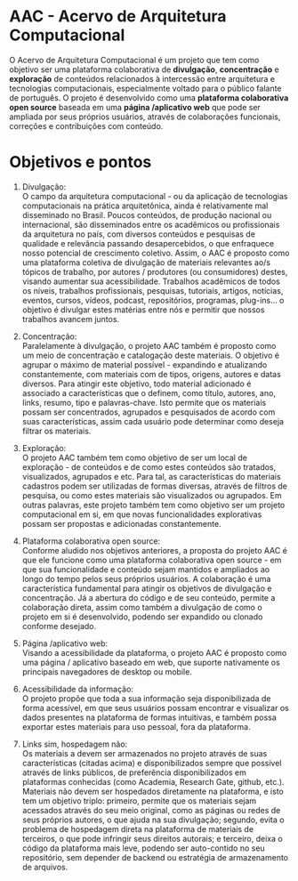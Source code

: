 # AAC - Acervo de Arquitetura Computacional

O Acervo de Arquitetura Computacional é um projeto que tem como objetivo ser uma plataforma colaborativa de **divulgação**, **concentração** e **exploração** de conteúdos relacionados à intercessão entre arquitetura e tecnologias computacionais, especialmente voltado para o público falante de português. O projeto é desenvolvido como uma **plataforma colaborativa open source** baseada em uma **página /aplicativo web** que pode ser ampliada por seus próprios usuários, através de colaborações funcionais, correções e contribuições com conteúdo.  

# Objetivos e pontos

1. Divulgação:  
O campo da arquitetura computacional - ou da aplicação de tecnologias computacionais na prática arquitetônica, ainda é relativamente mal disseminado no Brasil. Poucos conteúdos, de produção nacional ou internacional, são disseminados entre os acadêmicos ou profissionais da arquitetura no país, com diversos conteúdos e pesquisas de qualidade e relevância passando desapercebidos, o que enfraquece nosso potencial de crescimento coletivo.
Assim, o AAC é proposto como uma plataforma coletiva de divulgação de materiais relevantes ao/s tópicos de trabalho, por autores / produtores (ou consumidores) destes, visando aumentar sua acessibilidade. Trabalhos acadêmicos de todos os níveis,  trabalhos profissionais, pesquisas, tutoriais, artigos, notícias, eventos, cursos, vídeos, podcast, repositórios, programas, plug-ins... o objetivo é divulgar estes matérias entre nós e permitir que nossos trabalhos avancem juntos.

2. Concentração:  
Paralelamente à divulgação, o projeto AAC também é proposto como um meio de concentração e catalogação deste materiais. O objetivo é agrupar o máximo de material possível - expandindo e atualizando constantemente, com materiais com de tipos, origens, autores e datas diversos.
Para atingir este objetivo, todo material adicionado é associado a características que o definem, como título, autores, ano, links, resumo, tipo e palavras-chave. Isto permite que os materiais possam ser concentrados, agrupados e pesquisados de acordo com suas características, assim cada usuário pode determinar como deseja filtrar os materiais.

3. Exploração:  
O projeto AAC também tem como objetivo de ser um local de exploração - de conteúdos e de como estes conteúdos são tratados, visualizados, agrupados e etc. Para tal, as características do materiais cadastros podem ser utilizadas de formas diversas, através de filtros de pesquisa, ou como estes materiais são visualizados ou agrupados. Em outras palavras, este projeto também tem como objetivo ser um projeto computacional em si, em que novas funcionalidades explorativas possam ser propostas e adicionadas constantemente.

4. Plataforma colaborativa open source:  
Conforme aludido nos objetivos anteriores, a proposta do projeto AAC é que ele funcione como uma plataforma colaborativa open source - em que sua funcionalidade e conteúdo sejam mantidos e ampliados ao longo do tempo pelos seus próprios usuários. A colaboração é uma característica fundamental para atingir os objetivos de divulgação e concentração. Já a abertura do código e de seu conteúdo, permite a colaboração direta, assim como também a divulgação de como o projeto em si é desenvolvido, podendo ser expandido ou clonado conforme desejado.

5. Página /aplicativo web:  
Visando a acessibilidade da plataforma, o projeto AAC é proposto como uma página / aplicativo baseado em web, que suporte nativamente os principais navegadores de desktop ou mobile.

6. Acessibilidade da informação:  
O projeto propõe que toda a sua informação seja disponibilizada de forma acessível, em que seus usuários possam encontrar e visualizar os dados presentes na plataforma de formas intuitivas, e também possa exportar estes materiais para uso pessoal, fora da plataforma.

7. Links sim, hospedagem não:  
Os materiais a devem ser armazenados no projeto através de suas características (citadas acima) e disponibilizados sempre que possível através de links públicos, de preferência disponibilizados em plataformas conhecidas (como Academia, Research Gate, github, etc.). Materiais não devem ser hospedados diretamente na plataforma, e isto tem um objetivo triplo: primeiro, permite que os materiais sejam acessados através do seu meio original, como as páginas ou redes de seus próprios autores, o que ajuda na sua divulgação; segundo, evita o problema de hospedagem direta na plataforma de materiais de terceiros, o que pode infringir seus direitos autorais; e terceiro, deixa o código da plataforma mais leve, podendo ser auto-contido no seu repositório, sem depender de backend ou estratégia de armazenamento de arquivos.